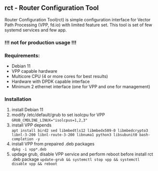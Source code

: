 ## rct - Router Configuration Tool

Router Configuration Tool(rct) is simple configuration interface for Vector Path Processing (VPP, fd.io) with limited feature set. This tool is set of few systemd services and few app.

### !!! not for production usage !!!


### Requirements:
* Debian 11
* VPP capable hardware
* Multicore CPU (4 or more cores for best results)
* Hardware with DPDK capable interface
* Minimum 2 ethernet interface (one for VPP and one for management)

### Installation
1. install Debian 11 
2. modify /etc/default/grub to set isolcpu for VPP\
```GRUB_CMDLINE_LINUX="isolcpus=1,2,3"```
3. install VPP depends\
`apt install bird2 sed libmbedtls12 libmbedx509-0 libmbedcrypto3 libnl-3-200 libnl-route-3-200 libnuma1 python3 libsubunit0 bash-completion -y`
4. install VPP from prepaired .deb packages\
`dpkg -i vpp*.deb`
5. updage grub, disable VPP service and perform reboot before install rct .deb package
`update-grub && systemctl stop vpp && systemctl disable vpp && reboot`